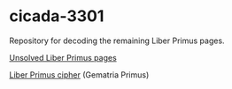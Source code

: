 # cicada-3301
Repository for decoding the remaining Liber Primus pages.

[Unsolved Liber Primus pages](https://www.dropbox.com/sh/lkta4q921vliyuw/AADmZ1YUHXWSjSizlMGZHXVMa?dl=0)

[Liber Primus cipher](https://vignette.wikia.nocookie.net/the-cicada-puzzles/images/9/95/Gematria_primus.jpg/revision/latest?cb=20140109214308) (Gematria Primus)

